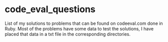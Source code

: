 # code_eval_questions
List of my solutions to problems that can be found on codeeval.com done in Ruby. Most of the problems have some data to test the solutions, I have placed that data in a txt file in the corresponding directories.
